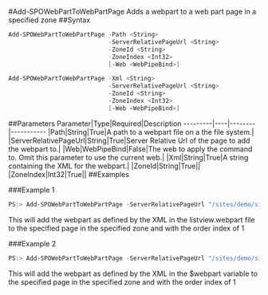 #Add-SPOWebPartToWebPartPage
Adds a webpart to a web part page in a specified zone
##Syntax
```powershell
Add-SPOWebPartToWebPartPage -Path <String>
                            -ServerRelativePageUrl <String>
                            -ZoneId <String>
                            -ZoneIndex <Int32>
                            [-Web <WebPipeBind>]
```


```powershell
Add-SPOWebPartToWebPartPage -Xml <String>
                            -ServerRelativePageUrl <String>
                            -ZoneId <String>
                            -ZoneIndex <Int32>
                            [-Web <WebPipeBind>]
```


##Parameters
Parameter|Type|Required|Description
---------|----|--------|-----------
|Path|String|True|A path to a webpart file on a the file system.|
|ServerRelativePageUrl|String|True|Server Relative Url of the page to add the webpart to.|
|Web|WebPipeBind|False|The web to apply the command to. Omit this parameter to use the current web.|
|Xml|String|True|A string containing the XML for the webpart.|
|ZoneId|String|True||
|ZoneIndex|Int32|True||
##Examples

###Example 1
```powershell
PS:> Add-SPOWebPartToWebPartPage -ServerRelativePageUrl "/sites/demo/sitepages/home.aspx" -Path "c:\myfiles\listview.webpart" -ZoneId "Header" -ZoneIndex 1 
```
This will add the webpart as defined by the XML in the listview.webpart file to the specified page in the specified zone and with the order index of 1

###Example 2
```powershell
PS:> Add-SPOWebPartToWebPartPage -ServerRelativePageUrl "/sites/demo/sitepages/home.aspx" -XML $webpart -ZoneId "Header" -ZoneIndex 1 
```
This will add the webpart as defined by the XML in the $webpart variable to the specified page in the specified zone and with the order index of 1
